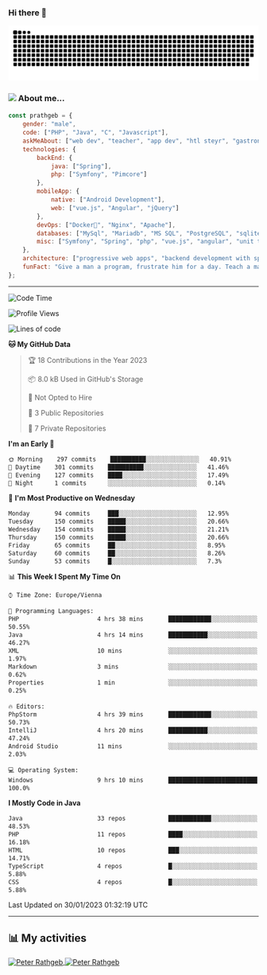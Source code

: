 ### Hi there 👋

<div align="center">
  <img  src="https://github.com/1999AZZAR/1999AZZAR/blob/main/resources/img/grid-snake.svg"
       alt="snake" />
</div>

### <img src="https://media.giphy.com/media/VgCDAzcKvsR6OM0uWg/giphy.gif" width="50"> About me...  

```javascript
const prathgeb = {
    gender: "male",
    code: ["PHP", "Java", "C", "Javascript"],
    askMeAbout: ["web dev", "teacher", "app dev", "htl steyr", "gastronaut"],
    technologies: {
        backEnd: {
            java: ["Spring"],
            php: ["Symfony", "Pimcore"]
        },
        mobileApp: {
            native: ["Android Development"],
            web: ["vue.js", "Angular", "jQuery"]
        },
        devOps: ["Docker🐳", "Nginx", "Apache"],
        databases: ["MySql", "Mariadb", "MS SQL", "PostgreSQL", "sqlite"],
        misc: ["Symfony", "Spring", "php", "vue.js", "angular", "unit testing", "ci/cd using github actions"]
    },
    architecture: ["progressive web apps", "backend development with spring", "backend development with symfony"],
    funFact: "Give a man a program, frustrate him for a day. Teach a man to program, frustrate him for a lifetime."
};
```

---
<!--START_SECTION:waka-->
![Code Time](http://img.shields.io/badge/Code%20Time-46%20hrs%2015%20mins-blue)

![Profile Views](http://img.shields.io/badge/Profile%20Views-0-blue)

![Lines of code](https://img.shields.io/badge/From%20Hello%20World%20I%27ve%20Written-239%20Thousand%20lines%20of%20code-blue)

**🐱 My GitHub Data** 

> 🏆 18 Contributions in the Year 2023
 > 
> 📦 8.0 kB Used in GitHub's Storage 
 > 
> 🚫 Not Opted to Hire
 > 
> 📜 3 Public Repositories 
 > 
> 🔑 7 Private Repositories  
 > 
**I'm an Early 🐤** 

```text
🌞 Morning    297 commits    ██████████░░░░░░░░░░░░░░░   40.91% 
🌆 Daytime    301 commits    ██████████░░░░░░░░░░░░░░░   41.46% 
🌃 Evening    127 commits    ████░░░░░░░░░░░░░░░░░░░░░   17.49% 
🌙 Night      1 commits      ░░░░░░░░░░░░░░░░░░░░░░░░░   0.14%

```
📅 **I'm Most Productive on Wednesday** 

```text
Monday       94 commits     ███░░░░░░░░░░░░░░░░░░░░░░   12.95% 
Tuesday      150 commits    █████░░░░░░░░░░░░░░░░░░░░   20.66% 
Wednesday    154 commits    █████░░░░░░░░░░░░░░░░░░░░   21.21% 
Thursday     150 commits    █████░░░░░░░░░░░░░░░░░░░░   20.66% 
Friday       65 commits     ██░░░░░░░░░░░░░░░░░░░░░░░   8.95% 
Saturday     60 commits     ██░░░░░░░░░░░░░░░░░░░░░░░   8.26% 
Sunday       53 commits     █░░░░░░░░░░░░░░░░░░░░░░░░   7.3%

```


📊 **This Week I Spent My Time On** 

```text
⌚︎ Time Zone: Europe/Vienna

💬 Programming Languages: 
PHP                      4 hrs 38 mins       ████████████░░░░░░░░░░░░░   50.55% 
Java                     4 hrs 14 mins       ███████████░░░░░░░░░░░░░░   46.27% 
XML                      10 mins             ░░░░░░░░░░░░░░░░░░░░░░░░░   1.97% 
Markdown                 3 mins              ░░░░░░░░░░░░░░░░░░░░░░░░░   0.62% 
Properties               1 min               ░░░░░░░░░░░░░░░░░░░░░░░░░   0.25%

🔥 Editors: 
PhpStorm                 4 hrs 39 mins       ████████████░░░░░░░░░░░░░   50.73% 
IntelliJ                 4 hrs 20 mins       ███████████░░░░░░░░░░░░░░   47.24% 
Android Studio           11 mins             ░░░░░░░░░░░░░░░░░░░░░░░░░   2.03%

💻 Operating System: 
Windows                  9 hrs 10 mins       █████████████████████████   100.0%

```

**I Mostly Code in Java** 

```text
Java                     33 repos            ████████████░░░░░░░░░░░░░   48.53% 
PHP                      11 repos            ████░░░░░░░░░░░░░░░░░░░░░   16.18% 
HTML                     10 repos            ███░░░░░░░░░░░░░░░░░░░░░░   14.71% 
TypeScript               4 repos             █░░░░░░░░░░░░░░░░░░░░░░░░   5.88% 
CSS                      4 repos             █░░░░░░░░░░░░░░░░░░░░░░░░   5.88%

```



 Last Updated on 30/01/2023 01:32:19 UTC
<!--END_SECTION:waka-->

---
  ## 📊 My activities
  <a href="https://github.com/prathgeb">
    <img width=450 height=170 align="center" alt="Peter Rathgeb" src="https://github-readme-stats.vercel.app/api?username=prathgeb&include_all_commits=true&count_private=true&theme=midnight-purple&show_icons=true&bg_color=0D1117&hide_border=true" />
  </a>
  <a href="https://github.com/prathgeb">
    <img align="center" alt="Peter Rathgeb" src="https://github-readme-stats.vercel.app/api/top-langs/?username=prathgeb&include_all_commits=true&count_private=true&theme=midnight-purple&show_icons=true&layout=compact&bg_color=0D1117&hide_border=true" />
  </a>
